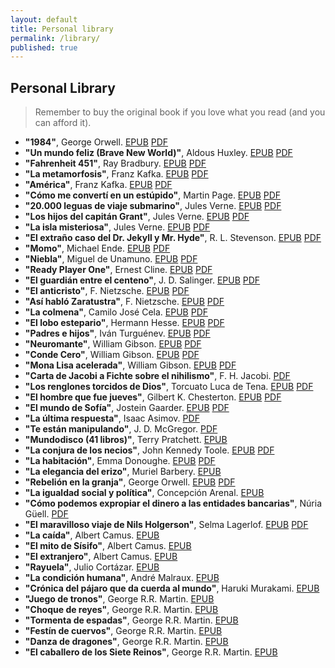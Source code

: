 ```yaml
---
layout: default
title: Personal library
permalink: /library/
published: true
---
```


<h2><i class="fa fa-book"></i> Personal Library</h2>
<blockquote>Remember to buy the original book if you love what you read (and you can afford it).</blockquote>
<div id="lib-list">
	<ul>
		<li><strong>"1984"</strong>, George Orwell. <a href="http://www.mediafire.com/download/thkierdz8yf0hl4/1984_-_George_Orwell.epub">EPUB</a> <a href="http://www.mediafire.com/download/7agna45d4i2l2cd/1984_-_George_Orwell.pdf">PDF</a></li>
		<li><strong>"Un mundo feliz (Brave New World)"</strong>, Aldous Huxley. <a href="http://www.mediafire.com/download/ts6ay5p846b56uw/Un_mundo_feliz_-_Aldous_Huxley.epub">EPUB</a> <a href="http://www.mediafire.com/download/gebqh5ud99bmjvj/Un_mundo_feliz_-_Aldous_Huxley.pdf">PDF</a></li>
		<li><strong>"Fahrenheit 451"</strong>, Ray Bradbury. <a href="http://www.mediafire.com/download/v8i78ihvsg5y8k4/Fahrenheit_451_-_Ray_Bradbury.epub">EPUB</a> <a href="http://www.mediafire.com/download/2wm09jam0j620l5/Farenheit_451_-_Ray_Bradbury.pdf">PDF</a></li>
		<li><strong>"La metamorfosis"</strong>, Franz Kafka. <a href="http://www.mediafire.com/download/syfguifmdjnh19m/La_metamorfosis_%28Ilustrado%29_-_Franz_Kafka.epub">EPUB</a> <a href="http://www.mediafire.com/download/gb7bfsgvlj41hho/La_metamorfosis_-_F._Kafka.pdf">PDF</a></li>
		<li><strong>"América"</strong>, Franz Kafka. <a href="http://www.mediafire.com/download/4o4xwtx0yy1hcfv/America_-_Franz_Kafka.epub">EPUB</a> <a href="http://www.mediafire.com/download/pgvqrfa88c85jgp/Am%C3%A9rica_-_F._Kafka.pdf">PDF</a></li>
		<li><strong>"Cómo me convertí en un estúpido"</strong>, Martin Page. <a href="http://www.mediafire.com/file/81x9llf3v0vrbk1/C%C3%B3mo_me_convert%C3%AD_en_un_est%C3%BApido_-_Martin_Page.epub">EPUB</a> <a href="http://www.mediafire.com/file/6pm2wh1xqqoc1ph/C%C3%B3mo_me_convert%C3%AD_en_un_est%C3%BApido_-_Martin_Page.pdf">PDF</a></li>
		<li><strong>"20.000 leguas de viaje submarino"</strong>, Jules Verne. <a href="http://www.mediafire.com/download/cr4it1c3x52fccq/20000_leguas_de_viaje_submarino_-_Verne%2C_Julio.epub">EPUB</a> <a href="http://www.mediafire.com/download/2dlfh1xeyfj6gb8/20000_leguas_de_viaje_submarino_-_J._Verne.pdf">PDF</a></li>
		<li><strong>"Los hijos del capitán Grant"</strong>, Jules Verne. <a href="">EPUB</a> <a href="http://www.mediafire.com/download/u0tddwsz4phy513/Los_hijos_del_capit%C3%A1n_Grant_-_J._Verne.pdf">PDF</a></li>
		<li><strong>"La isla misteriosa"</strong>, Jules Verne. <a href="">EPUB</a> <a href="http://www.mediafire.com/download/kt7r371bp6812l5/La_isla_misteriosa_-_J._Verne.pdf">PDF</a></li>
		<li><strong>"El extraño caso del Dr. Jekyll y Mr. Hyde"</strong>, R. L. Stevenson. <a href="http://www.mediafire.com/download/1khz7ow8fkeqc2i/El_extrano_caso_del_Doctor_Jeky_-_Robert_Louis_Stevenson.epub">EPUB</a> <a href="http://www.mediafire.com/download/ff00n2ohh4t4tq9/Dr._Jekyll_y_Mr._Hyde_-_R._L._Stevenson.pdf">PDF</a></li>
		<li><strong>"Momo"</strong>, Michael Ende. <a href="http://www.mediafire.com/download/rhs392qej9nhlt8/Momo_-_Michael_Ende.epub">EPUB</a> <a href="http://www.mediafire.com/download/jv8qk3uieb7a6t8/Momo_-_Michael_Ende.pdf">PDF</a></li>
		<li><strong>"Niebla"</strong>, Miguel de Unamuno. <a href="http://www.mediafire.com/download/ucpd16dzuh43d1b/Niebla_-_Miguel_de_Unamuno.epub">EPUB</a> <a href="http://www.mediafire.com/download/snqb3swq9sti1es/Niebla_-_Miguel_de_Unamuno.pdf">PDF</a></li>
		<li><strong>"Ready Player One"</strong>, Ernest Cline. <a href="http://www.mediafire.com/download/i5sl59mi0vqu4zu/Ready_Player_One_-_Ernest_Cline.epub">EPUB</a> <a href="http://www.mediafire.com/download/c0xme0d380ru2ce/Ready_Player_One_-_Ernest_Cline.pdf">PDF</a></li>
		<li><strong>"El guardián entre el centeno"</strong>, J. D. Salinger. <a href="http://www.mediafire.com/download/oym4xcohyl3dxoo/El_guardian_entre_el_centeno_-_J._D._Salinger.epub">EPUB</a> <a href="http://www.mediafire.com/download/4wh0py9158q8ub1/El_guardian_entre_el_centeno_-_J._D._Salinger.pdf">PDF</a></li>
		<li><strong>"El anticristo"</strong>, F. Nietzsche. <a href="http://www.mediafire.com/download/z7gof75rpzdbixg/El_Anticristo_-_Friedrich_Nietzsche.epub">EPUB</a> <a href="http://www.mediafire.com/download/ucy25hy0lgv8wr2/El_anticristo_-_F._Nietzsche.pdf">PDF</a></li>
		<li><strong>"Así habló Zaratustra"</strong>, F. Nietzsche. <a href="http://www.mediafire.com/download/3jkvk1ju9p4006c/Asi_hablo_Zaratustra_-_Friedrich_Nietzsche.epub">EPUB</a> <a href="http://www.mediafire.com/download/j17qohlbdj7bcm1/Asi_hablo_Zaratustra_-_F._Nietzsche.pdf">PDF</a></li>
		<li><strong>"La colmena"</strong>, Camilo José Cela. <a href="http://www.mediafire.com/download/kn29c7y9146kl9z/La_colmena_-_Camilo_Jose_Cela.epub">EPUB</a> <a href="http://www.mediafire.com/download/jh394t4twvp1i49/La_Colmena_-_Camilo_J._Cela.pdf">PDF</a></li>
		<li><strong>"El lobo estepario"</strong>, Hermann Hesse. <a href="http://www.mediafire.com/download/t7cc9baxutd7l5x/El_lobo_estepario_-_Hermann_Hesse.epub">EPUB</a> <a href="http://www.mediafire.com/download/aat9wjmtb99c4ke/El_lobo_estepario_-_Hermann_Hesse.pdf">PDF</a></li>
		<li><strong>"Padres e hijos"</strong>, Iván Turguénev. <a href="http://www.mediafire.com/download/18pody15o2s46wd/Padres_e_hijos_-_Ivan_Turguenev.epub">EPUB</a> <a href="http://www.mediafire.com/download/uj0jyadyikux9uw/Padres_e_hijos%2C_I._Turgu%C3%A9nev.pdf">PDF</a></li>
		<li><strong>"Neuromante"</strong>, William Gibson. <a href="http://www.mediafire.com/download/ycax93ra5u0oy3t/Neuromante_-_William_Gibson.epub">EPUB</a> <a href="http://www.mediafire.com/download/da1zojzmgxaaxq1/Neuromante_-_William_Gibson.pdf">PDF</a></li>
		<li><strong>"Conde Cero"</strong>, William Gibson. <a href="http://www.mediafire.com/download/ng707as31rk81jw/Conde_Cero_-_William_Gibson.epub">EPUB</a> <a href="http://www.mediafire.com/download/hrr32e89l8spcf9/Conde_Cero_-_William_Gibson.pdf">PDF</a></li>
		<li><strong>"Mona Lisa acelerada"</strong>, William Gibson. <a href="http://www.mediafire.com/download/ycccc8kzllhtlee/Mona_Lisa_acelerada_-_William_Gibson.epub">EPUB</a> <a href="http://www.mediafire.com/download/zodd59tuvo1e2f0/Mona_Lisa_Acelerada_-_William_Gibson.pdf">PDF</a></li>
		<li><strong>"Carta de Jacobi a Fichte sobre el nihilismo"</strong>, F. H. Jacobi. <a href="http://www.mediafire.com/download/8mvkox6ccv2dvkj/Carta_de_Jacobi_a_Fichte_sobre_el_nihilismo_-_F._H._Jacobi.PDF">PDF</a></li>
		<li><strong>"Los renglones torcidos de Dios"</strong>, Torcuato Luca de Tena. <a href="http://www.mediafire.com/download/lxgmt94e38x83mi/Los_renglones_torcidos_de_Dios_-_Torcuato_Luca_de_Tena.epub">EPUB</a> <a href="http://www.mediafire.com/download/j8ozmqrg9g55c2y/Los_renglones_torcidos_de_Dios_-_Torcuato_Luca_de_Tena.pdf">PDF</a></li>
		<li><strong>"El hombre que fue jueves"</strong>, Gilbert K. Chesterton. <a href="http://www.mediafire.com/file/e94r8bwf16ouv9t/El+hombre+que+fue+jueves+-+G.+K.+Chesterton.epub">EPUB</a> <a href="http://www.mediafire.com/file/467mcab3n7pez13/El+hombre+que+fue+jueves+-+G.+K.+Chesterton.pdf">PDF</a></li>
		<li><strong>"El mundo de Sofía"</strong>, Jostein Gaarder. <a href="http://www.mediafire.com/file/rhg48cwgah85upe/El+mundo+de+Sof%C3%ADa+-+Jostein+Gaarder.epub">EPUB</a> <a href="http://www.mediafire.com/file/ave8zl6g8vavn72/El+mundo+de+Sof%C3%ADa+-+Jostein+Gaarder.pdf">PDF</a></li>
		<li><strong>"La última respuesta"</strong>, Isaac Asimov. <a href="http://www.mediafire.com/file/dhiwd37aiawpfbp/La+%C3%BAltima+respuesta+-+Isaac+Asimov.pdf">PDF</a></li>
		<li><strong>"Te están manipulando"</strong>, J. D. McGregor. <a href="http://www.mediafire.com/file/b58ibhmtihad1pu/Te+est%C3%A1n+manipulando+-+J.+D.+McGregor.pdf">PDF</a></li>
		<li><strong>"Mundodisco (41 libros)"</strong>, Terry Pratchett. <a href="http://www.mediafire.com/file/2or4sskbl4qbsnz/Mundodisco.zip">EPUB</a></li>
		<li><strong>"La conjura de los necios"</strong>, John Kennedy Toole. <a href="http://www.mediafire.com/file/9rmnfqqqb2dqel2/La_conjura_de_los_necios_-_John_Kennedy_Toole.epub">EPUB</a> <a href="http://www.mediafire.com/file/fih44u4pir39rep/La_conjura_de_los_necios_-_John_Kennedy_Toole.pdf">PDF</a></li>
		<li><strong>"La habitación"</strong>, Emma Donoughe. <a href="http://www.mediafire.com/file/nus74eqynsqansx/La_habitaci%C3%B3n_-_Emma_Donoghue.epub">EPUB</a> <a href="http://www.mediafire.com/file/fih44u4pir39rep/La_conjura_de_los_necios_-_John_Kennedy_Toole.pdf">PDF</a></li>
		<li><strong>"La elegancia del erizo"</strong>, Muriel Barbery. <a href="http://www.mediafire.com/file/rsco010xlz6y173/La_elegancia_del_erizo_-_Muriel_Barbery.epub">EPUB</a></li>
		<li><strong>"Rebelión en la granja"</strong>, George Orwell. <a href="http://www.mediafire.com/file/c5jpjg134v8jpq2/Rebeli%C3%B3n_en_la_granja_-_George_Orwell.epub">EPUB</a> <a href="hhttp://www.mediafire.com/file/l1p6nh819y8tapp/Rebeli%C3%B3n_en_la_Granja_-_George_Orwell.pdf">PDF</a></li>
		<li><strong>"La igualdad social y política"</strong>, Concepción Arenal. <a href="http://www.mediafire.com/file/jbkp0bijsfe8k84/La_igualdad_social_y_pol%C3%ADtica_-_Concepci%C3%B3n_Arenal.epub">EPUB</a></li>
		<li><strong>"Cómo podemos expropiar el dinero a las entidades bancarias"</strong>, Núria Güell. <a href="http://www.mediafire.com/file/ttu28e64e6fjivx/C%C3%B3mo_podemos_expropiar_dinero_a_las_entidades_bancarias_-_N%C3%BAria_G%C3%BCell.pdf">PDF</a></li>
		<li><strong>"El maravilloso viaje de Nils Holgerson"</strong>, Selma Lagerlof. <a href="http://www.mediafire.com/file/d8110n6947o9960/El_maravilloso_viaje_de_Nils_Holgerson_-_Selma_Lagerlof.epub">EPUB</a> <a href="http://www.mediafire.com/file/8rksggtannavurf/El_maravilloso_viaje_de_Nils_Holgerson_-_Selma_Lagerlof.pdf">PDF</a></li>
        <li><strong>"La caída"</strong>, Albert Camus. <a href="http://www.mediafire.com/file/rfxnol5gtyb9ra3/La_ca%C3%ADda_-_Albert_Camus.epub">EPUB</a></li>
        <li><strong>"El mito de Sísifo"</strong>, Albert Camus. <a href="http://www.mediafire.com/file/hqhqver82seej7k/El_mito_de_S%C3%ADsifo_-_Albet_Camus.epub">EPUB</a></li>
        <li><strong>"El extranjero"</strong>, Albert Camus. <a href="http://www.mediafire.com/file/icaaxffkcu14iai/El_extranjero_-_Albert_Camus.epub">EPUB</a></li>
        <li><strong>"Rayuela"</strong>, Julio Cortázar. <a href="http://www.mediafire.com/file/dvvlh37ff79tnv5/Rayuela_-_Julio_Cort%C3%A1zar.epub">EPUB</a></li>
        <li><strong>"La condición humana"</strong>, André Malraux. <a href="http://www.mediafire.com/file/84jyo02uhd56s4k/Andr%C3%A9_Malraux_-_La_condici%C3%B3n_humana.epub">EPUB</a></li>
        <li><strong>"Crónica del pájaro que da cuerda al mundo"</strong>, Haruki Murakami. <a href="http://www.mediafire.com/file/4jubb726veuvni4/Cr%C3%B3nica_del_p%C3%A1jaro_que_da_cuerda_al_mundo_-_Haruki_Murakami.epub">EPUB</a></li>
        <li><strong>"Juego de tronos"</strong>, George R.R. Martin. <a href="http://www.mediafire.com/file/4xn3qn9k08p8a7v/Juego_de_tronos_-_George_R._R._Martin.epub">EPUB</a></li>
        <li><strong>"Choque de reyes"</strong>, George R.R. Martin. <a href="http://www.mediafire.com/file/iuvcmvzm4uwfs45/Choque_de_reyes_-_George_R._R._Martin.epub">EPUB</a></li>
        <li><strong>"Tormenta de espadas"</strong>, George R.R. Martin. <a href="http://www.mediafire.com/file/km667olkd42y263/Tormenta_de_espadas_-_George_R._R._Martin.epub">EPUB</a></li>
        <li><strong>"Festín de cuervos"</strong>, George R.R. Martin. <a href="http://www.mediafire.com/file/d2iajie9dahehqe/Fest%C3%ADn_de_cuervos_-_George_R._R._Martin.epub">EPUB</a></li>
        <li><strong>"Danza de dragones"</strong>, George R.R. Martin. <a href="http://www.mediafire.com/file/qbs10b9stelj3x9/Danza_de_dragones_-_George_R._R._Martin.epub">EPUB</a></li>
        <li><strong>"El caballero de los Siete Reinos"</strong>, George R.R. Martin. <a href="http://www.mediafire.com/file/6jbyqascnnmtcul/El_caballero_de_los_Siete_Reinos_-_George_R._R._Martin.epub">EPUB</a></li>
	</ul>
</div>

